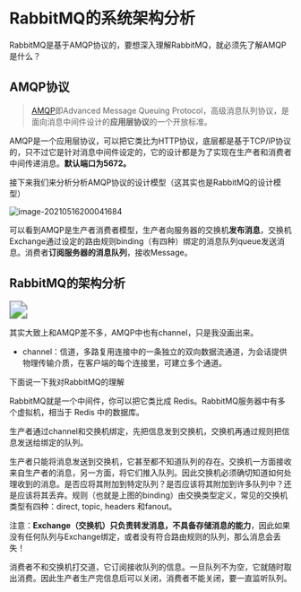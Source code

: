 # RabbitMQ的系统架构分析

RabbitMQ是基于AMQP协议的，要想深入理解RabbitMQ，就必须先了解AMQP是什么？

## AMQP协议

> [AMQP](http://www.amqp.org/)即Advanced Message Queuing Protocol，高级消息队列协议，是面向消息中间件设计的**应用层协议**的一个开放标准。

AMQP是一个应用层协议，可以把它类比为HTTP协议，底层都是基于TCP/IP协议的，只不过它是针对消息中间件设定的，它的设计都是为了实现在生产者和消费者中间传递消息。**默认端口为5672。**

接下来我们来分析分析AMQP协议的设计模型（这其实也是RabbitMQ的设计模型）

![image-20210516200041684](https://i.loli.net/2021/05/20/OAfXzIH6QvyKdFq.png)

可以看到AMQP是生产者消费者模型，生产者向服务器的交换机**发布消息**，交换机Exchange通过设定的路由规则binding（有四种）绑定的消息队列queue发送消息。消费者**订阅服务器的消息队列**，接收Message。

## RabbitMQ的架构分析

<img src="https://i.loli.net/2021/05/20/ZEVmeAyJRp1wULl.png" style="zoom:200%;" />

其实大致上和AMQP差不多，AMQP中也有channel，只是我没画出来。

- channel：信道，多路复用连接中的一条独立的双向数据流通道，为会话提供物理传输介质，在客户端的每个连接里，可建立多个通道。

下面说一下我对RabbitMQ的理解

RabbitMQ就是一个中间件，你可以把它类比成 Redis。RabbitMQ服务器中有多个虚拟机，相当于 Redis 中的数据库。

生产者通过channel和交换机绑定，先把信息发到交换机，交换机再通过规则把信息发送给绑定的队列。

生产者只能将消息发送到交换机，它甚至都不知道队列的存在。交换机一方面接收来自生产者的消息，另一方面，将它们推入队列。因此交换机必须确切知道如何处理收到的消息。是否应将其附加到特定队列？是否应该将其附加到许多队列中？还是应该将其丢弃。规则（也就是上图的binding）由交换类型定义，常见的交换机类型有四种：direct, topic, headers 和fanout。

注意：**Exchange（交换机）只负责转发消息，不具备存储消息的能力**，因此如果没有任何队列与Exchange绑定，或者没有符合路由规则的队列，那么消息会丢失！

消费者不和交换机打交道，它订阅接收队列的信息。一旦队列不为空，它就随时取出消费。因此生产者生产完信息后可以关闭，消费者不能关闭，要一直监听队列。



